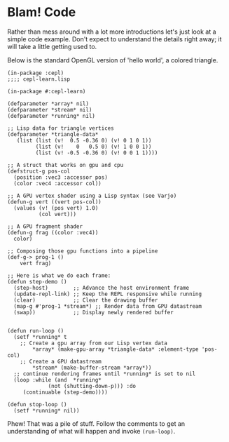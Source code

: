 # Blam! Code

Rather than mess around with a lot more introductions let's just look at a simple code example. Don't expect to understand the details right away; it will take a little getting used to.

Below is the standard OpenGL version of 'hello world', a colored triangle.

```
(in-package :cepl)
;;;; cepl-learn.lisp

(in-package #:cepl-learn)

(defparameter *array* nil)
(defparameter *stream* nil)
(defparameter *running* nil)

;; Lisp data for triangle vertices
(defparameter *triangle-data*
   (list (list (v!  0.5 -0.36 0) (v! 0 1 0 1))
         (list (v!    0   0.5 0) (v! 1 0 0 1))
         (list (v! -0.5 -0.36 0) (v! 0 0 1 1))))

;; A struct that works on gpu and cpu
(defstruct-g pos-col 
  (position :vec3 :accessor pos)
  (color :vec4 :accessor col))

;; A GPU vertex shader using a Lisp syntax (see Varjo)
(defun-g vert ((vert pos-col))
  (values (v! (pos vert) 1.0)
          (col vert)))

;; A GPU fragment shader 
(defun-g frag ((color :vec4))
  color)

;; Composing those gpu functions into a pipeline
(def-g-> prog-1 ()
    vert frag)

;; Here is what we do each frame:
(defun step-demo ()
  (step-host)        ;; Advance the host environment frame
  (update-repl-link) ;; Keep the REPL responsive while running
  (clear)            ;; Clear the drawing buffer 
  (map-g #'prog-1 *stream*) ;; Render data from GPU datastream
  (swap))            ;; Display newly rendered buffer 


(defun run-loop ()
  (setf *running* t
	;; Create a gpu array from our Lisp vertex data
        *array* (make-gpu-array *triangle-data* :element-type 'pos-col)
	;; Create a GPU datastream
        *stream* (make-buffer-stream *array*))
  ;; continue rendering frames until *running* is set to nil
  (loop :while (and  *running*
		     (not (shutting-down-p))) :do
     (continuable (step-demo))))

(defun stop-loop ()
  (setf *running* nil))

```

Phew! That was a pile of stuff. Follow the comments to get an understanding of what will happen and invoke `(run-loop)`.
